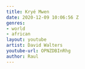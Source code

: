 ```yaml
---
title: Kryé Mwen
date: 2020-12-09 10:06:56 Z
genres:
- world
- african
layout: youtube
artist: David Walters
youtube-url: OPNZDBInRhg
author: Raul
---
```


